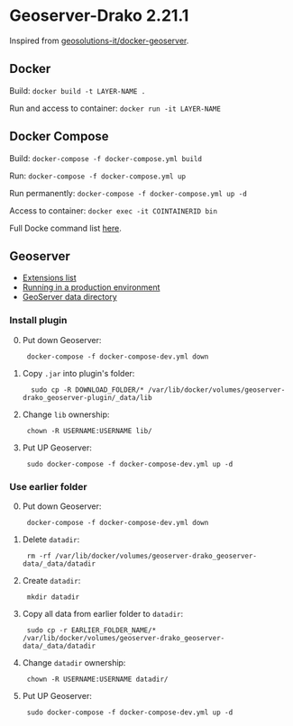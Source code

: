 # Geoserver-Drako 2.21.1
Inspired from [geosolutions-it/docker-geoserver](https://github.com/geosolutions-it/docker-geoserver).

## Docker
Build: `docker build -t LAYER-NAME .`

Run and access to container: `docker run -it LAYER-NAME`

## Docker Compose
Build: `docker-compose -f docker-compose.yml build`

Run: `docker-compose -f docker-compose.yml up`

Run permanently: `docker-compose -f docker-compose.yml up -d`

Access to container: `docker exec -it COINTAINERID bin`

Full Docke command list [here](https://docs.docker.com/engine/reference/commandline/docker/).

## Geoserver

- [Extensions list](https://docs.geoserver.org/latest/en/user/extensions/index.html#extensions)
- [Running in a production environment](https://docs.geoserver.org/latest/en/user/production/index.html#production)
- [GeoServer data directory](https://docs.geoserver.org/latest/en/user/datadirectory/index.html#datadir)

### Install plugin
0. Put down Geoserver:

        docker-compose -f docker-compose-dev.yml down

1. Copy `.jar` into plugin's folder:

         sudo cp -R DOWNLOAD_FOLDER/* /var/lib/docker/volumes/geoserver-drako_geoserver-plugin/_data/lib

2. Change `lib` ownership:

        chown -R USERNAME:USERNAME lib/

3. Put UP Geoserver:

        sudo docker-compose -f docker-compose-dev.yml up -d

### Use earlier folder
0. Put down Geoserver:

        docker-compose -f docker-compose-dev.yml down

1. Delete `datadir`:

        rm -rf /var/lib/docker/volumes/geoserver-drako_geoserver-data/_data/datadir

2. Create `datadir`:

        mkdir datadir

3. Copy all data from earlier folder to `datadir`:

        sudo cp -r EARLIER_FOLDER_NAME/* /var/lib/docker/volumes/geoserver-drako_geoserver-data/_data/datadir
   
4. Change `datadir` ownership:

        chown -R USERNAME:USERNAME datadir/
   
5. Put UP Geoserver:

        sudo docker-compose -f docker-compose-dev.yml up -d